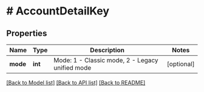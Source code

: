 # # AccountDetailKey

## Properties

Name | Type | Description | Notes
------------ | ------------- | ------------- | -------------
**mode** | **int** | Mode: 1 - Classic mode, 2 - Legacy unified mode | [optional] 

[[Back to Model list]](../../README.md#documentation-for-models) [[Back to API list]](../../README.md#documentation-for-api-endpoints) [[Back to README]](../../README.md)
